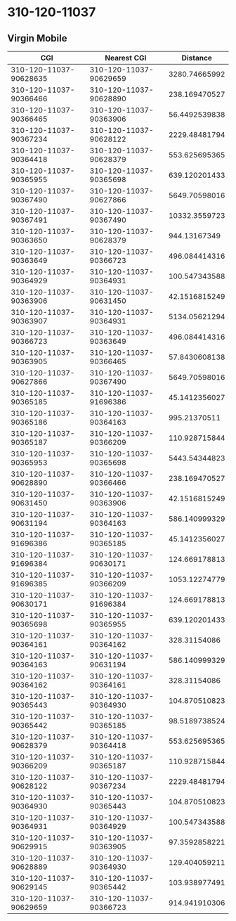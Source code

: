# 310-120-11037
## Virgin Mobile


| CGI | Nearest CGI | Distance |
|-----|-------------|----------|
| 310-120-11037-90628635 | 310-120-11037-90629659 | 3280.74665992 |
| 310-120-11037-90366466 | 310-120-11037-90628890 | 238.169470527 |
| 310-120-11037-90366465 | 310-120-11037-90363906 | 56.4492539838 |
| 310-120-11037-90367234 | 310-120-11037-90628122 | 2229.48481794 |
| 310-120-11037-90364418 | 310-120-11037-90628379 | 553.625695365 |
| 310-120-11037-90365955 | 310-120-11037-90365698 | 639.120201433 |
| 310-120-11037-90367490 | 310-120-11037-90627866 | 5649.70598016 |
| 310-120-11037-90367491 | 310-120-11037-90367490 | 10332.3559723 |
| 310-120-11037-90363650 | 310-120-11037-90628379 | 944.13167349 |
| 310-120-11037-90363649 | 310-120-11037-90366723 | 496.084414316 |
| 310-120-11037-90364929 | 310-120-11037-90364931 | 100.547343588 |
| 310-120-11037-90363906 | 310-120-11037-90631450 | 42.1516815249 |
| 310-120-11037-90363907 | 310-120-11037-90364931 | 5134.05621294 |
| 310-120-11037-90366723 | 310-120-11037-90363649 | 496.084414316 |
| 310-120-11037-90363905 | 310-120-11037-90366465 | 57.8430608138 |
| 310-120-11037-90627866 | 310-120-11037-90367490 | 5649.70598016 |
| 310-120-11037-90365185 | 310-120-11037-91696386 | 45.1412356027 |
| 310-120-11037-90365186 | 310-120-11037-90364163 | 995.21370511 |
| 310-120-11037-90365187 | 310-120-11037-90366209 | 110.928715844 |
| 310-120-11037-90365953 | 310-120-11037-90365698 | 5443.54344823 |
| 310-120-11037-90628890 | 310-120-11037-90366466 | 238.169470527 |
| 310-120-11037-90631450 | 310-120-11037-90363906 | 42.1516815249 |
| 310-120-11037-90631194 | 310-120-11037-90364163 | 586.140999329 |
| 310-120-11037-91696386 | 310-120-11037-90365185 | 45.1412356027 |
| 310-120-11037-91696384 | 310-120-11037-90630171 | 124.669178813 |
| 310-120-11037-91696385 | 310-120-11037-90366209 | 1053.12274779 |
| 310-120-11037-90630171 | 310-120-11037-91696384 | 124.669178813 |
| 310-120-11037-90365698 | 310-120-11037-90365955 | 639.120201433 |
| 310-120-11037-90364161 | 310-120-11037-90364162 | 328.31154086 |
| 310-120-11037-90364163 | 310-120-11037-90631194 | 586.140999329 |
| 310-120-11037-90364162 | 310-120-11037-90364161 | 328.31154086 |
| 310-120-11037-90365443 | 310-120-11037-90364930 | 104.870510823 |
| 310-120-11037-90365442 | 310-120-11037-90365185 | 98.5189738524 |
| 310-120-11037-90628379 | 310-120-11037-90364418 | 553.625695365 |
| 310-120-11037-90366209 | 310-120-11037-90365187 | 110.928715844 |
| 310-120-11037-90628122 | 310-120-11037-90367234 | 2229.48481794 |
| 310-120-11037-90364930 | 310-120-11037-90365443 | 104.870510823 |
| 310-120-11037-90364931 | 310-120-11037-90364929 | 100.547343588 |
| 310-120-11037-90629915 | 310-120-11037-90363905 | 97.3592858221 |
| 310-120-11037-90628889 | 310-120-11037-90364930 | 129.404059211 |
| 310-120-11037-90629145 | 310-120-11037-90365442 | 103.938977491 |
| 310-120-11037-90629659 | 310-120-11037-90366723 | 914.941910306 |

